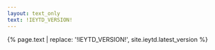 ```yaml
---
layout: text_only
text: !IEYTD_VERSION!
---
```


{% page.text | replace: '!IEYTD_VERSION!', site.ieytd.latest_version %}
